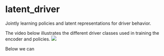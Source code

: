 # latent_driver
Jointly learning policies and latent representations for driver behavior.

The video below illustrates the different driver classes used in training the encoder and policies.
![](https://github.com/jgmorton/latent_driver/blob/master/gifs/passive_aggressive.gif?raw=true=250x)

Below we can 





